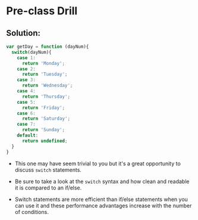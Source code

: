 # Pre-class Drill

## Solution:

```js
var getDay = function (dayNum){
  switch(dayNum){
    case 1: 
      return 'Monday';
    case 2: 
      return 'Tuesday';
    case 3: 
      return 'Wednesday';
    case 4: 
      return 'Thursday';
    case 5: 
      return 'Friday';
    case 6: 
      return 'Saturday';
    case 7: 
      return 'Sunday';
    default: 
      return undefined;
  }
}

```

* This one may have seem trivial to you but it's a great opportunity to discuss `switch` statements.

* Be sure to take a look at the `switch` syntax and how clean and readable it is compared to an if/else. 

* Switch statements are more efficient than if/else statements when you can use it and these performance advantages increase with the number of conditions. 